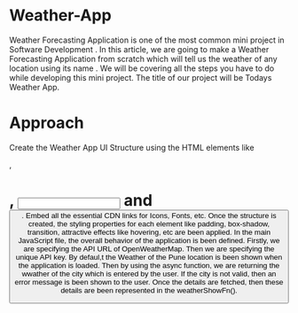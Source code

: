 # Weather-App
Weather Forecasting Application is one of the most common mini project in Software Development . In this article, we are going to make a Weather Forecasting Application from scratch which will tell us the weather of any location using its name . We will be covering all the steps you have to do while developing this mini project. The title of our project will be Todays Weather App.
# Approach

Create the Weather App UI Structure using the HTML elements like <div>, <h1>, <input> and <button>. Embed all the essential CDN links for Icons, Fonts, etc.
Once the structure is created, the styling properties for each element like padding, box-shadow, transition, attractive effects like hovering, etc are been applied.
In the main JavaScript file, the overall behavior of the application is been defined.
Firstly, we are specifying the API URL of OpenWeatherMap. Then we are specifying the unique API key. By defaul,t the Weather of the Pune location is been shown when the application is loaded.
Then by using the async function, we are returning the wwather of the city which is entered by the user. If the city is not valid, then an error message is been shown to the user.
Once the details are fetched, then these details are been represented in the weatherShowFn().
